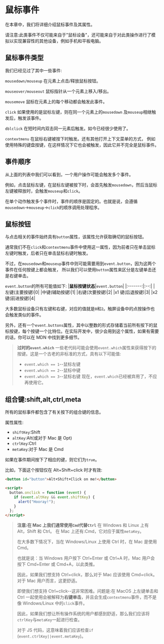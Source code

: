 # 鼠标事件

在本章中，我们将详细介绍鼠标事件及其属性。

请注意:此类事件不仅可能来自于"鼠标设备"，还可能来自于对此类操作进行了模拟以实现兼容性的其他设备，例如手机和平板电脑。

## 鼠标事件类型

我们已经见过了其中一些事件:

`mousedown/mouseup`
在元素上点击/释放鼠标按钮。

`mouseover/mouseout`
鼠标指针从一个元素上移入/移出。

`mousemove`
鼠标在元素上的每个移动都会触发此事件。

`click`
如果使用的是鼠标左键，则在同一个元素上的`mousedown`
及`mouseup`相继触发后，触发该事件。

`dblclick`
在短时间内双击同一元素后触发。如今已经很少使用了。

`contextmenu`
在鼠标右键被按下时触发。还有其他打开上下文菜单的方式，
例如使用特殊的键盘按键，在这样情况下它也会被触发，因此它并不完全是鼠标事件。

## 事件顺序

从上面的列表中我们可以看到，一个用户操作可能会触发多个事件。

例如，点击鼠标左键，在鼠标左键被按下时，会首先触发`mousedown`，然后当鼠标左键被释放时，会触发`mouseup`和`click`。

在单个动作触发多个事件时，事件的顺序是固定的。也就是说，会遵循`mousedown`->`mouseup`->`click`的顺序调用处理程序。

## 鼠标按钮

与点击相关的事件始终具有`button`属性，该属性允许获取确切的鼠标按钮。

通常我们不在`click`和`contextmenu`事件中使用这一属性，因为前者只在单击鼠标左键时触发，后者只在单击鼠标右键时触发。

不过，在`mousedown`和`mouseup`事件中则可能需要用到`event.button`，因为这两个事件在任何按键上都会触发，
所以我们可以使用`button`属性来区分是左键单击还是右键单击。

`event.button`的所有可能值如下:
|**鼠标按键状态**|`event.button`|
|:-------:|:--:|
|左键(主要按键)|0|
|中键(辅助按键)|1|
|右键(次要按键)|2|
|x1 键(后退按键)|3|
|x2 键(前进按键)|4|

大多数鼠标设备只有左键和右键，对应的值就是`0`和`2`。触屏设备中的点按操作也会触发类似的事件。

另外，还有一个`event.buttons`属性，其中以整数的形式存储着当前所有按下的鼠标按键，每个按键一个比特位。在实际开发中，很少会用到这个属性，如果有需要的话，你可以在 MDN 中找到更多细节。

> **过时的`event.which`**
> 一些老代码可能会使用`event.which`属性来获得按下的按键。这是一个古老的非标准的方式，具有以下可能值:
>
> - `event.which == 1`--鼠标左键
> - `event.which == 2`--鼠标中键
> - `event.which == 3`--鼠标右键
>   现在，`event.which`已经被弃用了，不应再使用它。

## 组合键:shift,alt,ctrl,meta

所有的鼠标事件都包含了有关按下的组合键的信息。

属性属性:

- `shiftKey`:Shift
- `altKey`:Alt(或对于 Mac 是 Opt)
- `ctrlKey`:Ctrl
- `metaKey`:对于 Mac 是 Cmd

如果在事件期间按下了相应的键，则它们为`true`。

比如，下面这个按钮仅在 Alt+Shift+click 时才有效:

```html
<button id="button">Alt+Shift+Click on me!</button>

<script>
  button.onclick = function (event) {
    if (event.altKey && event.shiftKey) {
      alert("Hooray!");
    }
  };
</script>
```

> **注意:在 Mac 上我们通常使用`Cmd`代替`Ctrl`**
> 在 Windows 和 Linux 上有 Alt，Shift 和 Ctrl。
> 在 Mac 上还有:Cmd，它对应于属性`metaKey`。
>
> 在大多数下情况下，当在 Windows/Linux 上使用 Ctrl 时，在 Mac 是使用 Cmd。
>
> 也就是说：当 Windows 用户按下 Ctrl+Enter 或 Ctrl+A 时，Mac 用户会按下 Cmd+Enter 或 Cmd+A，以此类推。
>
> 因此，如果我们想支持 Ctrl+click，那么对于 Mac 应该使用 Cmd+click。对于 Mac 用户而言，这更舒适。
>
> 即使我们想支持 Ctrl+click--这非常困难。问题是:在 MacOS 上左键单击和 Ctrl 一起使用会被解释为**右键单击**，并且会生成`contextmenu`事件，而不是像 Windows/Linux 中的`click`事件。
>
> 因此，如果我们想让所有操作系统的用户都感到舒适，那么我们应该将`ctrlKey`与`metaKey`一起进行检查。
>
> 对于 JS 代码，这意味着我们应该检查`if`
> (`event.ctrlKey||event.metaKey`)。
